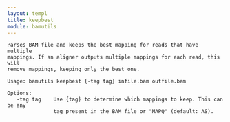 ```yaml
---
layout: templ
title: keepbest
module: bamutils
---
```

    
    Parses BAM file and keeps the best mapping for reads that have multiple
    mappings. If an aligner outputs multiple mappings for each read, this will
    remove mappings, keeping only the best one.
    
    Usage: bamutils keepbest {-tag tag} infile.bam outfile.bam
    
    Options:
       -tag tag    Use {tag} to determine which mappings to keep. This can be any
                   tag present in the BAM file or "MAPQ" (default: AS).
    
    
    
